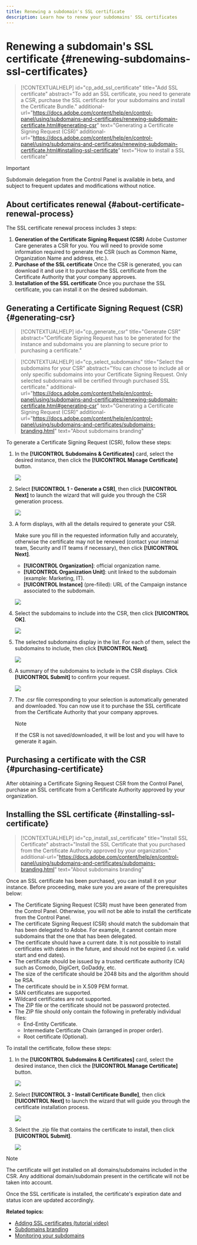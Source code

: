 ```yaml
---
title: Renewing a subdomain's SSL certificate
description: Learn how to renew your subdomains' SSL certificates
---
```


# Renewing a subdomain's SSL certificate {#renewing-subdomains-ssl-certificates}

>[!CONTEXTUALHELP]
>id="cp_add_ssl_certificate"
>title="Add SSL certificate"
>abstract="To add an SSL certificate, you need to generate a CSR, purchase the SSL certificate for your subdomains and install the Certificate Bundle."
>additional-url="https://docs.adobe.com/content/help/en/control-panel/using/subdomains-and-certificates/renewing-subdomain-certificate.html#generating-csr" text="Generating a Certificate Signing Request (CSR)"
>additional-url="https://docs.adobe.com/content/help/en/control-panel/using/subdomains-and-certificates/renewing-subdomain-certificate.html#installing-ssl-certificate" text="How to install a SSL certificate"

>[!IMPORTANT]
>
>Subdomain delegation from the Control Panel is available in beta, and subject to frequent updates and modifications without notice.

## About certificates renewal {#about-certificate-renewal-process}

The SSL certificate renewal process includes 3 steps:

1. **Generation of the Certificate Signing Request (CSR)**
    Adobe Customer Care generates a CSR for you. You will need to provide some information required to generate the CSR (such as Common Name, Organization Name and address, etc.).
1. **Purchase of the SSL certificate**
    Once the CSR is generated, you can download it and use it to purchase the SSL certificate from the Certificate Authority that your company approves.
1. **Installation of the SSL certificate**
    Once you purchase the SSL certificate, you can install it on the desired subdomain.

## Generating a Certificate Signing Request (CSR) {#generating-csr}

>[!CONTEXTUALHELP]
>id="cp_generate_csr"
>title="Generate CSR"
>abstract="Certificate Signing Request has to be generated for the instance and subdomains you are planning to secure prior to purchasing a certificate."

>[!CONTEXTUALHELP]
>id="cp_select_subdomains"
>title="Select the subdomains for your CSR"
>abstract="You can choose to include all or only specific subdomains into your Certificate Signing Request. Only selected subdomains will be certified through purchased SSL certificate."
>additional-url="https://docs.adobe.com/content/help/en/control-panel/using/subdomains-and-certificates/renewing-subdomain-certificate.html#generating-csr" text="Generating a Certificate Signing Request (CSR)"
>additional-url="https://docs.adobe.com/content/help/en/control-panel/using/subdomains-and-certificates/subdomains-branding.html" text="About subdomains branding"

To generate a Certificate Signing Request (CSR), follow these steps:

1. In the **[!UICONTROL Subdomains & Certificates]** card, select the desired instance, then click the **[!UICONTROL Manage Certificate]** button.

    ![](assets/renewal1.png)

1. Select **[!UICONTROL 1 - Generate a CSR]**, then click **[!UICONTROL Next]** to launch the wizard that will guide you through the CSR generation process.

    ![](assets/renewal2.png)

1. A form displays, with all the details required to generate your CSR.

    Make sure you fill in the requested information fully and accurately, otherwise the certificate may not be renewed (contact your internal team, Security and IT teams if necessary), then click **[!UICONTROL Next]**.

    * **[!UICONTROL Organization]**: official organization name.
    * **[!UICONTROL Organization Unit]**: unit linked to the subdomain (example: Marketing, IT).
    * **[!UICONTROL Instance]** (pre-filled): URL of the Campaign instance associated to the subdomain.

    ![](assets/renewal3.png)

1. Select the subdomains to include into the CSR, then click **[!UICONTROL OK]**.

    ![](assets/renewal4.png)

1. The selected subdomains display in the list. For each of them, select the subdomains to include, then click **[!UICONTROL Next]**.

    ![](assets/renewal5.png)

1. A summary of the subdomains to include in the CSR displays. Click **[!UICONTROL Submit]** to confirm your request.

    ![](assets/renewal6.png)

1. The .csr file corresponding to your selection is automatically generated and downloaded. You can now use it to purchase the SSL certificate from the Certificate Authority that your company approves.

    >[!NOTE]
    >
    >If the CSR is not saved/downloaded, it will be lost and you will have to generate it again.

## Purchasing a certificate with the CSR {#purchasing-certificate}

After obtaining a Certificate Signing Request CSR from the Control Panel, purchase an SSL certificate from a Certificate Authority approved by your organization.

## Installing the SSL certificate {#installing-ssl-certificate}

>[!CONTEXTUALHELP]
>id="cp_install_ssl_certificate"
>title="Install SSL Certificate"
>abstract="Install the SSL Certificate that you purchased from the Certificate Authority approved by your organization."
>additional-url="https://docs.adobe.com/content/help/en/control-panel/using/subdomains-and-certificates/subdomains-branding.html" text="About subdomains branding"

Once an SSL certificate has been purchased, you can install it on your instance. Before proceeding, make sure you are aware of the prerequisites below:

* The Certificate Signing Request (CSR) must have been generated from the Control Panel. Otherwise, you will not be able to install the certificate from the Control Panel.
* The certificate Signing Request (CSR) should match the subdomain that has been delegated to Adobe. For example, it cannot contain more subdomains that the one that has been delegated.
* The certificate should have a current date. It is not possible to install certificates with dates in the future, and should not be expired (i.e. valid start and end dates).
* The certificate should be issued by a trusted certificate authority (CA) such as Comodo, DigiCert, GoDaddy, etc.
* The size of the certificate should be 2048 bits and the algorithm should be RSA.
* The certificate should be in X.509 PEM format.
* SAN certificates are supported.
* Wildcard certificates are not supported.
* The ZIP file or the certificate should not be password protected.
* The ZIP file should only contain the following in preferably individual files:
    * End-Entity Certificate.
    * Intermediate Certificate Chain (arranged in proper order).
    * Root certificate (Optional).

To install the certificate, follow these steps:

1. In the **[!UICONTROL Subdomains & Certificates]** card, select the desired instance, then click the **[!UICONTROL Manage Certificate]** button.

    ![](assets/renewal1.png)

1. Select **[!UICONTROL 3 - Install Certificate Bundle]**, then click **[!UICONTROL Next]** to launch the wizard that will guide you through the certificate installation process.

    ![](assets/install1.png)

1. Select the .zip file that contains the certificate to install, then click **[!UICONTROL Submit]**.

    ![](assets/install2.png)

>[!NOTE]
>
>The certificate will get installed on all domains/subdomains included in the CSR. Any additional domain/subdomain present in the certificate will not be taken into account.

Once the SSL certificate is installed, the certificate's expiration date and status icon are updated accordingly.

**Related topics:**

* [Adding SSL certificates (tutorial video)](https://docs.adobe.com/content/help/en/campaign-learn/campaign-standard-tutorials/administrating/control-panel/adding-ssl-certificates.html)
* [Subdomains branding](../../subdomains-certificates/using/subdomains-branding.md)
* [Monitoring your subdomains](../../subdomains-certificates/using/monitoring-subdomains.md)